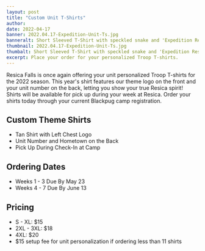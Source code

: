 ```yaml
---
layout: post
title: "Custom Unit T-Shirts"
author:
date: 2022-04-17
banner: 2022.04.17-Expedition-Unit-Ts.jpg
banneralt: Short Sleeved T-Shirt with speckled snake and 'Expedition Resica'
thumbnail: 2022.04.17-Expedition-Unit-Ts.jpg
thumbalt: Short Sleeved T-Shirt with speckled snake and 'Expedition Resica'
excerpt: Place your order for your personalized Troop T-shirts.
---
```


Resica Falls is once again offering your unit personalized Troop T-shirts for the 2022 season. This year's shirt features our theme logo on the front and your unit number on the back, letting you show your true Resica spirit! Shirts will be available for pick up during your week at Resica. Order your shirts today through your current Blackpug camp registration.

## Custom Theme Shirts
- Tan Shirt with Left Chest Logo
- Unit Number and Hometown on the Back
- Pick Up During Check-In at Camp

## Ordering Dates
- Weeks 1 - 3 Due By May 23
- Weeks 4 - 7 Due By June 13

## Pricing
- S - XL: $15
- 2XL - 3XL: $18
- 4XL: $20
- $15 setup fee for unit personalization if ordering less than 11 shirts
